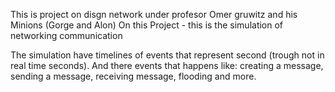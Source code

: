 This is project on disgn network under profesor Omer gruwitz and his Minions (Gorge and Alon)
On this Project - this is the simulation of networking communication

The simulation have timelines of events that represent second (trough not in real time seconds).
And there events that happens like: creating a message, sending a message, receiving message, flooding and more.

